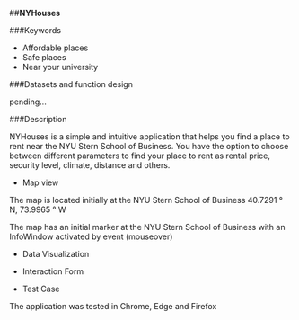 ##**NYHouses**

###Keywords

* Affordable places
* Safe places
* Near your university

###Datasets and function design

pending...

###Description

NYHouses is a simple and intuitive application that helps you find a place to rent near the NYU Stern School of Business. You have the option to choose between different parameters to find your place to rent as rental price, security level, climate, distance and others.

* Map view

The map is located initially at the NYU Stern School of Business 40.7291 ° N, 73.9965 ° W

The map has an initial marker at the NYU Stern School of Business with an InfoWindow activated by event (mouseover)

* Data Visualization

* Interaction Form

* Test Case

The application was tested in Chrome, Edge and Firefox

